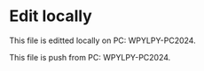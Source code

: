 # Edit locally

This file is editted locally on PC: WPYLPY-PC2024.

This file is push from PC: WPYLPY-PC2024.